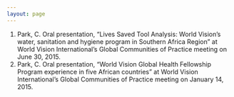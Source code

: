 ```yaml
---
layout: page
---
```

1. Park, C. Oral presentation, “Lives Saved Tool Analysis: World Vision’s water, sanitation and hygiene program in Southern Africa Region” at World Vision International’s Global Communities of Practice meeting on June 30, 2015.  
2. Park, C. Oral presentation, “World Vision Global Health Fellowship Program experience in five African countries” at World Vision International’s Global Communities of Practice meeting on January 14, 2015.
